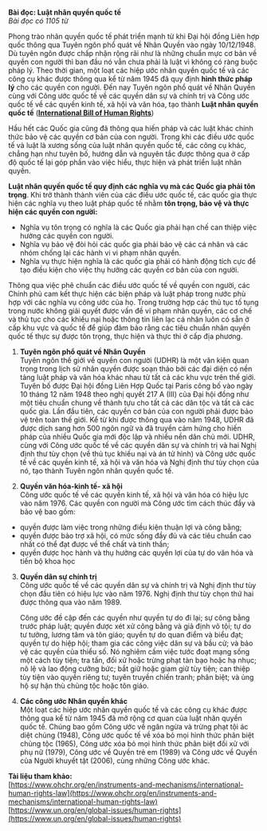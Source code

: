   
**Bài đọc: Luật nhân quyền quốc tế**  
*Bài đọc có 1105 từ* 

Phong trào nhân quyền quốc tế phát triển mạnh từ khi Đại hội đồng Liên hợp quốc thông qua Tuyên ngôn phổ quát về Nhân Quyền vào ngày 10/12/1948. Dù tuyên ngôn được chấp nhận rộng rãi như là những chuẩn mực cơ bản về quyền con người thì ban đầu nó vẫn chưa phải là luật vì không có ràng buộc pháp lý. Theo thời gian, một loạt các hiệp ước nhân quyền quốc tế và các công cụ khác được thông qua kể từ năm 1945 đã quy định **hình thức pháp lý** cho các quyền con người. Đến nay Tuyên ngôn phổ quát về Nhân Quyền cùng với Công ước quốc tế về các quyền dân sự và chính trị và Công ước quốc tế về các quyền kinh tế, xã hội và văn hóa, tạo thành **Luật nhân quyền quốc tế** ([**International Bill of Human Rights**](https://www.ohchr.org/en/what-are-human-rights/international-bill-human-rights))

Hầu hết các Quốc gia cũng đã thông qua hiến pháp và các luật khác chính thức bảo vệ các quyền cơ bản của con người. Trong khi các điều ước quốc tế và luật là xương sống của luật nhân quyền quốc tế, các công cụ khác, chẳng hạn như tuyên bố, hướng dẫn và nguyên tắc được thông qua ở cấp độ quốc tế lại góp phần vào việc hiểu, thực hiện và phát triển luật nhân quyền. 

**Luật nhân quyền quốc tế quy định các nghĩa vụ mà các Quốc gia phải tôn trọng**. Khi trở thành thành viên của các điều ước quốc tế, các quốc gia thực hiện các nghĩa vụ  theo luật pháp quốc tế nhằm **tôn trọng, bảo vệ và thực hiện các quyền con người:**

- Nghĩa vụ tôn trọng có nghĩa là các Quốc gia phải hạn chế can thiệp việc hưởng các quyền con người.   
- Nghĩa vụ bảo vệ đòi hỏi các quốc gia phải bảo vệ các cá nhân và các nhóm chống lại các hành vi vi phạm nhân quyền.   
- Nghĩa vụ thực hiện nghĩa là các quốc gia phải có hành động tích cực để tạo điều kiện cho việc thụ hưởng các quyền cơ bản của con người.

Thông qua việc phê chuẩn các điều ước quốc tế về quyền con người, các Chính phủ cam kết thực hiện các biện pháp và luật pháp trong nước phù hợp với các nghĩa vụ công ước của họ. Trong trường hợp các thủ tục tố tụng trong nước không giải quyết được vấn đề vi phạm nhân quyền, các cơ chế và thủ tục cho các khiếu nại hoặc thông tin liên lạc cá nhân luôn có sẵn ở cấp khu vực và quốc tế để giúp đảm bảo rằng các tiêu chuẩn nhân quyền quốc tế thực sự được tôn trọng, thực hiện và thực thi ở cấp địa phương.

1. **Tuyên ngôn phổ quát về Nhân Quyền**  
   Tuyên ngôn thế giới về quyền con người (UDHR) là một văn kiện quan trọng trong lịch sử nhân quyền được soạn thảo bởi các đại diện có nền tảng luật pháp và văn hóa khác nhau từ tất cả các khu vực trên thế giới. Tuyên bố được Đại hội đồng Liên Hợp Quốc tại Paris công bố vào ngày 10 tháng 12 năm 1948 theo nghị quyết 217 A (III) của Đại hội đồng như một tiêu chuẩn chung về thành tựu cho tất cả các dân tộc và tất cả các quốc gia. Lần đầu tiên, các quyền cơ bản của con người phải được bảo vệ trên toàn thế giới. Kể từ khi được thông qua vào năm 1948, UDHR đã được dịch sang hơn 500 ngôn ngữ và đã truyền cảm hứng cho hiến pháp của nhiều Quốc gia mới độc lập và nhiều nền dân chủ mới. UDHR, cùng với Công ước quốc tế về các quyền dân sự và chính trị và hai Nghị định thư tùy chọn (về thủ tục khiếu nại và án tử hình) và Công ước quốc tế về các quyền kinh tế, xã hội và văn hóa và Nghị định thư tùy chọn của nó, tạo thành Tuyên ngôn nhân quyền quốc tế.  
     
2. **Quyền văn hóa-kinh tế- xã hội**  
   Công ước quốc tế về các quyền kinh tế, xã hội và văn hóa có hiệu lực vào năm 1976\. Các quyền con người mà Công ước tìm cách thúc đẩy và bảo vệ bao gồm:  
     
* quyền được làm việc trong những điều kiện thuận lợi và công bằng;  
* quyền được bảo trợ xã hội, có mức sống đầy đủ và các tiêu chuẩn cao nhất có thể đạt được về thể chất và tinh thần;  
* quyền được học hành và thụ hưởng các quyền lợi của tự do văn hóa và tiến bộ khoa học  
     
3. **Quyền dân sự chính trị**   
   Công ước quốc tế về các quyền dân sự và chính trị và Nghị định thư tùy chọn đầu tiên có hiệu lực vào năm 1976\. Nghị định thư tùy chọn thứ hai được thông qua vào năm 1989\.  
     
   Công ước đề cập đến các quyền như quyền tự do đi lại; sự công bằng trước pháp luật; quyền được xét xử công bằng và giả định vô tội; tự do tư tưởng, lương tâm và tôn giáo; quyền tự do quan điểm và biểu đạt; quyền tự do hiệp hội; tham gia các công việc dân sự và bầu cử; và bảo vệ các quyền của thiểu số. Nó nghiêm cấm việc tước đoạt mạng sống một cách tùy tiện; tra tấn, đối xử hoặc trừng phạt tàn bạo hoặc hạ nhục; nô lệ và lao động cưỡng bức; bắt giữ hoặc giam giữ tùy tiện; can thiệp tùy tiện vào quyền riêng tư; tuyên truyền chiến tranh; phân biệt; và ủng hộ sự hận thù chủng tộc hoặc tôn giáo.  
     
4. **Các công ước Nhân quyền khác**  
   Một loạt các hiệp ước nhân quyền quốc tế và các công cụ khác được thông qua kể từ năm 1945 đã mở rộng cơ quan của luật nhân quyền quốc tế. Chúng bao gồm Công ước về ngăn ngừa và trừng phạt tội ác diệt chủng (1948), Công ước quốc tế về xóa bỏ mọi hình thức phân biệt chủng tộc (1965), Công ước xóa bỏ mọi hình thức phân biệt đối xử với phụ nữ (1979), Công ước về Quyền trẻ em (1989) và Công ước về Quyền của Người khuyết tật (2006), cùng những Công ước khác.  
   

**Tài liệu tham khảo:**  
[https://www.ohchr.org/en/instruments-and-mechanisms/international-human-rights-law](https://www.ohchr.org/en/instruments-and-mechanisms/international-human-rights-law)  
[https://www.un.org/en/global-issues/human-rights](https://www.un.org/en/global-issues/human-rights)

